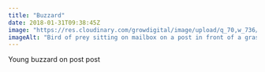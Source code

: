 ```yaml
---
title: "Buzzard"
date: 2018-01-31T09:38:45Z
image: "https://res.cloudinary.com/growdigital/image/upload/q_70,w_736/v1544049829/buzzard-39968514312.jpg"
imageAlt: "Bird of prey sitting on mailbox on a post in front of a grassy bank and track"
---
```


Young buzzard on post post
